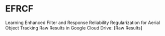 # EFRCF
Learning Enhanced Filter and Response Reliability Regularization for Aerial Object Tracking
Raw Results in Google Cloud Drive: [Raw Results]

